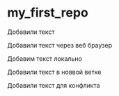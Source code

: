 # my_first_repo

Добавили текст

Добавили текст через веб браузер

Добавим текст локально

Добавили текст в новвой ветке

Добавили текст для конфликта
